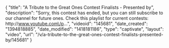 {
    "title": "A Tribute to the Great Ones Contest Finalists - Presented by",
    "description": "Sorry, this contest has ended, but you can still subscribe to our channel for future ones. Check this playlist for current contests: http:\/\/www.youtube.com\/p...",
    "videoid": "145681",
    "date_created": "1394818885",
    "date_modified": "1418181186",
    "type": "captivate",
    "layout": "video",
    "url": "\/v\/a-tribute-to-the-great-ones-contest-finalists-presented-by\/145681"
}